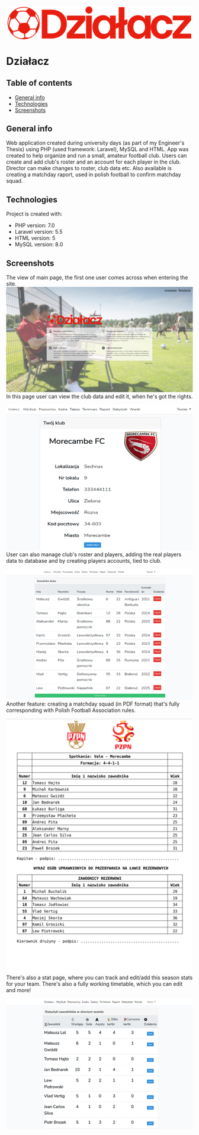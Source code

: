 ![Alt text](public/img/logo.png?raw=true "Title")

# Działacz

## Table of contents
* [General info](#general-info)
* [Technologies](#technologies)
* [Screenshots](#screenshots)


## General info
Web application created during university days (as part of my Engineer's Thesis) using PHP (used framework: Laravel), MySQL and HTML. App was created to help organize and run a small, amateur football club. Users can create and add club's roster and an account for each player in the club. Director can make changes to roster, club data etc. Also available is creating a matchday raport, used in polish football to confirm matchday squad. 
	
## Technologies
Project is created with:
* PHP version: 7.0
* Laravel version: 5.5
* HTML version: 5
* MySQL version: 8.0

## Screenshots
The view of main page, the first one user comes across when entering the site.
![Alt text](public/Screenshots/1.png?raw=true "Main Page") <br />
In this page user can view the club data and edit it, when he's got the rights.

![Alt text](public/Screenshots/2.png?raw=true "Title") <br />
User can also manage club's roster and players, adding the real players data to database and by creating players accounts, tied to club.

![Alt text](public/Screenshots/3.png?raw=true "Title") <br />
Another feature: creating a matchday squad (in PDF format) that's fully corresponding with Polish Football Association rules.

![Alt text](public/Screenshots/4.png?raw=true "Title") <br />
There's also a stat page, where you can track and edit/add this season stats for your team. There's also a fully working timetable, which you can edit and more!

![Alt text](public/Screenshots/5.png?raw=true "Title") <br />
